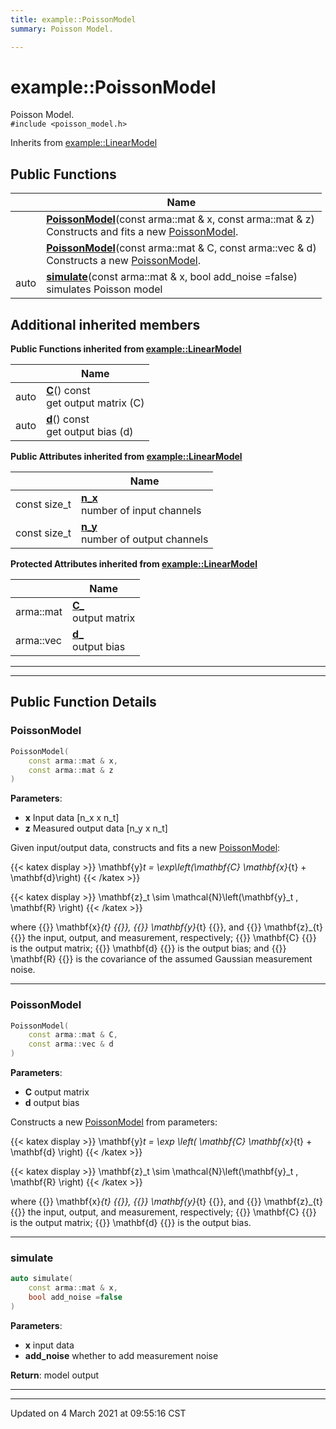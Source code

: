 ```yaml
---
title: example::PoissonModel
summary: Poisson Model. 

---
```


# example::PoissonModel



Poisson Model. 
<br /> `#include <poisson_model.h>`

Inherits from [example::LinearModel](/eg-cpp-library/docs/api/classes/classexample_1_1_linear_model/)

## Public Functions

|                | Name           |
| -------------- | -------------- |
| | **[PoissonModel](/eg-cpp-library/docs/api/classes/classexample_1_1_poisson_model/#function-poissonmodel)**(const arma::mat & x, const arma::mat & z)<br>Constructs and fits a new [PoissonModel](/eg-cpp-library/docs/api/classes/classexample_1_1_poisson_model/).  |
| | **[PoissonModel](/eg-cpp-library/docs/api/classes/classexample_1_1_poisson_model/#function-poissonmodel)**(const arma::mat & C, const arma::vec & d)<br>Constructs a new [PoissonModel](/eg-cpp-library/docs/api/classes/classexample_1_1_poisson_model/).  |
| auto | **[simulate](/eg-cpp-library/docs/api/classes/classexample_1_1_poisson_model/#function-simulate)**(const arma::mat & x, bool add_noise =false)<br>simulates Poisson model  |

## Additional inherited members

**Public Functions inherited from [example::LinearModel](/eg-cpp-library/docs/api/classes/classexample_1_1_linear_model/)**

|                | Name           |
| -------------- | -------------- |
| auto | **[C](/eg-cpp-library/docs/api/classes/classexample_1_1_linear_model/#function-c)**() const<br>get output matrix (C)  |
| auto | **[d](/eg-cpp-library/docs/api/classes/classexample_1_1_linear_model/#function-d)**() const<br>get output bias (d)  |

**Public Attributes inherited from [example::LinearModel](/eg-cpp-library/docs/api/classes/classexample_1_1_linear_model/)**

|                | Name           |
| -------------- | -------------- |
| const size_t | **[n_x](/eg-cpp-library/docs/api/classes/classexample_1_1_linear_model/#variable-n_x)** <br>number of input channels  |
| const size_t | **[n_y](/eg-cpp-library/docs/api/classes/classexample_1_1_linear_model/#variable-n_y)** <br>number of output channels  |

**Protected Attributes inherited from [example::LinearModel](/eg-cpp-library/docs/api/classes/classexample_1_1_linear_model/)**

|                | Name           |
| -------------- | -------------- |
| arma::mat | **[C_](/eg-cpp-library/docs/api/classes/classexample_1_1_linear_model/#variable-c_)** <br>output matrix  |
| arma::vec | **[d_](/eg-cpp-library/docs/api/classes/classexample_1_1_linear_model/#variable-d_)** <br>output bias  |


---
---
## Public Function Details

### **PoissonModel**

```cpp
PoissonModel(
    const arma::mat & x,
    const arma::mat & z
)
```



**Parameters**:

  * **x** Input data [n_x x n_t] 
  * **z** Measured output data [n_y x n_t] 


Given input/output data, constructs and fits a new [PoissonModel](/eg-cpp-library/docs/api/classes/classexample_1_1_poisson_model/):

{{< katex display >}} \mathbf{y}_t = \exp\left(\mathbf{C} \mathbf{x}_{t} + \mathbf{d}\right) {{< /katex >}}

{{< katex display >}} \mathbf{z}_t \sim \mathcal{N}\left(\mathbf{y}_t , \mathbf{R} \right) {{< /katex >}}

where {{<katex>}} \mathbf{x}_{t} {{</katex>}}, {{<katex>}} \mathbf{y}_{t} {{</katex>}}, and {{<katex>}} \mathbf{z}_{t} {{</katex>}} the input, output, and measurement, respectively; {{<katex>}} \mathbf{C} {{</katex>}} is the output matrix; {{<katex>}} \mathbf{d} {{</katex>}} is the output bias; and {{<katex>}} \mathbf{R} {{</katex>}} is the covariance of the assumed Gaussian measurement noise.


---
### **PoissonModel**

```cpp
PoissonModel(
    const arma::mat & C,
    const arma::vec & d
)
```



**Parameters**:

  * **C** output matrix 
  * **d** output bias 


Constructs a new [PoissonModel](/eg-cpp-library/docs/api/classes/classexample_1_1_poisson_model/) from parameters:

{{< katex display >}} \mathbf{y}_t = \exp \left( \mathbf{C} \mathbf{x}_{t} + \mathbf{d} \right) {{< /katex >}}

{{< katex display >}} \mathbf{z}_t \sim \mathcal{N}\left(\mathbf{y}_t , \mathbf{R} \right) {{< /katex >}}

where {{<katex>}} \mathbf{x}_{t} {{</katex>}}, {{<katex>}} \mathbf{y}_{t} {{</katex>}}, and {{<katex>}} \mathbf{z}_{t} {{</katex>}} the input, output, and measurement, respectively; {{<katex>}} \mathbf{C} {{</katex>}} is the output matrix; {{<katex>}} \mathbf{d} {{</katex>}} is the output bias.


---
### **simulate**

```cpp
auto simulate(
    const arma::mat & x,
    bool add_noise =false
)
```



**Parameters**:

  * **x** input data 
  * **add_noise** whether to add measurement noise


**Return**: model output 

---


-------------------------------

Updated on  4 March 2021 at 09:55:16 CST

